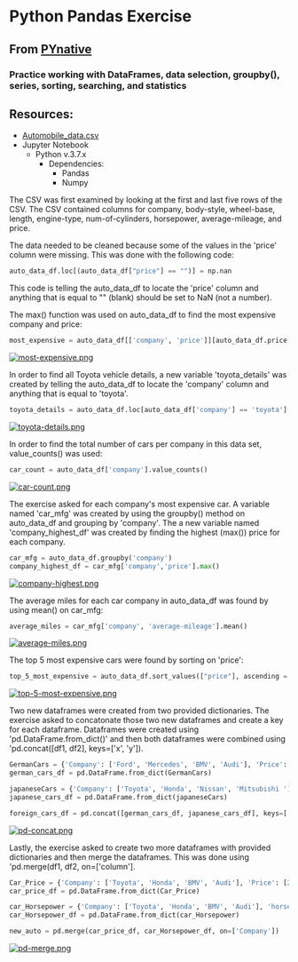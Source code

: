 # Python Pandas Exercise
## From [PYnative](https://pynative.com/python-pandas-exercise/)
### Practice working with DataFrames, data selection, groupby(), series, sorting, searching, and statistics

## Resources:
- [Automobile_data.csv](Resources/Automobile_data.csv)
- Jupyter Notebook
    - Python v.3.7.x
        - Dependencies:
            - Pandas
            - Numpy
            
The CSV was first examined by looking at the first and last five rows of the CSV.  The CSV contained columns for company, body-style, wheel-base, length, engine-type, num-of-cylinders, horsepower, average-mileage, and price.

The data needed to be cleaned because some of the values in the 'price' column were missing.  This was done with the following code:
``` python
auto_data_df.loc[(auto_data_df["price"] == "")] = np.nan
```
This code is telling the auto_data_df to locate the 'price' column and anything that is equal to "" (blank) should be set to NaN (not a number).

The max() function was used on auto_data_df to find the most expensive company and price:
```python
most_expensive = auto_data_df[['company', 'price']][auto_data_df.price == auto_data_df['price'].max()]
```
[![most-expensive.png](https://i.postimg.cc/zfxcZfby/most-expensive.png)](https://postimg.cc/Y4m3QMx7)

In order to find all Toyota vehicle details, a new variable 'toyota_details' was created by telling the auto_data_df to locate the 'company' column and anything that is equal to 'toyota'.
```python
toyota_details = auto_data_df.loc[auto_data_df['company'] == 'toyota']
```
[![toyota-details.png](https://i.postimg.cc/QxvYhPdq/toyota-details.png)](https://postimg.cc/MvbmY9Rc)

In order to find the total number of cars per company in this data set, value_counts() was used:
```python
car_count = auto_data_df['company'].value_counts()
```
[![car-count.png](https://i.postimg.cc/mr1HRXh7/car-count.png)](https://postimg.cc/McxTmY7G)

The exercise asked for each company's most expensive car. A variable named 'car_mfg' was created by using the groupby() method on auto_data_df and grouping by 'company'.  The a new variable named 'company_highest_df' was created by finding the highest (max()) price for each company.
```python
car_mfg = auto_data_df.groupby('company')
company_highest_df = car_mfg['company','price'].max()
```
[![company-highest.png](https://i.postimg.cc/6QCpYDyb/company-highest.png)](https://postimg.cc/Jy48hY3j)

The average miles for each car company in auto_data_df was found by using mean() on car_mfg:
```python
average_miles = car_mfg['company', 'average-mileage'].mean()
```
[![average-miles.png](https://i.postimg.cc/Yqj2J4vW/average-miles.png)](https://postimg.cc/ZCthN5Fb)

The top 5 most expensive cars were found by sorting on 'price':
```python
top_5_most_expensive = auto_data_df.sort_values(["price"], ascending = False)
```
[![top-5-most-expensive.png](https://i.postimg.cc/76mDRDD9/top-5-most-expensive.png)](https://postimg.cc/Vrr3SxJ0)

Two new dataframes were created from two provided dictionaries.  The exercise asked to concatonate those two new dataframes and create a key for each dataframe.  Dataframes were created using 'pd.DataFrame.from_dict()' and then both dataframes were combined using 'pd.concat([df1, df2], keys=['x', 'y']).
```python
GermanCars = {'Company': ['Ford', 'Mercedes', 'BMV', 'Audi'], 'Price': [23845, 171995, 135925 , 71400]}
german_cars_df = pd.DataFrame.from_dict(GermanCars)

japaneseCars = {'Company': ['Toyota', 'Honda', 'Nissan', 'Mitsubishi '], 'Price': [29995, 23600, 61500 , 58900]}
japanese_cars_df = pd.DataFrame.from_dict(japaneseCars)

foreign_cars_df = pd.concat([german_cars_df, japanese_cars_df], keys=['Germany', 'Japan'])
```
[![pd-concat.png](https://i.postimg.cc/bwkPh1ps/pd-concat.png)](https://postimg.cc/w1qZ5ytp)

Lastly, the exercise asked to create two more dataframes with provided dictionaries and then merge the dataframes.  This was done using 'pd.merge(df1, df2, on=['column'].
```python
Car_Price = {'Company': ['Toyota', 'Honda', 'BMV', 'Audi'], 'Price': [23845, 17995, 135925 , 71400]}
car_price_df = pd.DataFrame.from_dict(Car_Price)

car_Horsepower = {'Company': ['Toyota', 'Honda', 'BMV', 'Audi'], 'horsepower': [141, 80, 182 , 160]}
car_Horsepower_df = pd.DataFrame.from_dict(car_Horsepower)

new_auto = pd.merge(car_price_df, car_Horsepower_df, on=['Company'])
```
[![pd-merge.png](https://i.postimg.cc/0jT4WH6Z/pd-merge.png)](https://postimg.cc/LgVvhD3Z)
